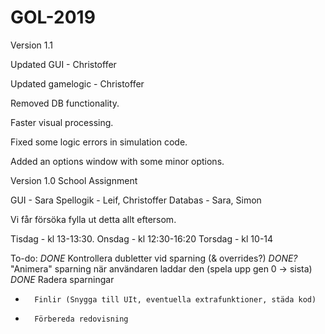 



# GOL-2019
Version 1.1

Updated GUI - Christoffer

Updated gamelogic - Christoffer


Removed DB functionality. 

Faster visual processing. 

Fixed some logic errors in simulation code.

Added an options window with some minor options.




Version 1.0
School Assignment

GUI - Sara
Spellogik - Leif, Christoffer
Databas - Sara, Simon

Vi får försöka fylla ut detta allt eftersom. 

Tisdag - kl 13-13:30.
Onsdag - kl 12:30-16:20
Torsdag - kl 10-14

To-do:
*DONE* 	Kontrollera dubletter vid sparning (& overrides?)
*DONE?*	"Animera" sparning när användaren laddar den (spela upp gen 0 -> sista)
*DONE* 	Radera sparningar
- 		Finlir (Snygga till UIt, eventuella extrafunktioner, städa kod)
- 		Förbereda redovisning
